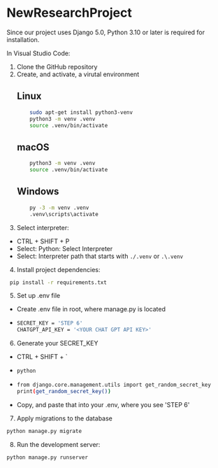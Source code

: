 # NewResearchProject

Since our project uses Django 5.0, Python 3.10 or later is required for installation.

In Visual Studio Code:
1) Clone the GitHub repository
2) Create, and activate, a virutal environment
    ## Linux
    ```bash
        sudo apt-get install python3-venv
        python3 -m venv .venv
        source .venv/bin/activate
    ```
    ## macOS
    ```bash
        python3 -m venv .venv
        source .venv/bin/activate
    ```
    ## Windows
    ```bash
        py -3 -m venv .venv
        .venv\scripts\activate
    ```
3) Select interpreter:
- CTRL + SHIFT + P
- Select: Python: Select Interpreter
- Select: Interpreter path that starts with ```./.venv``` or ```.\.venv```
4) Install project dependencies:
  ```bash
   pip install -r requirements.txt
  ```
5) Set up .env file
- Create .env file in root, where manage.py is located
- ```bash
  SECRET_KEY = 'STEP 6'
  CHATGPT_API_KEY = '<YOUR CHAT GPT API KEY>'
  ```
6) Generate your SECRET_KEY
- CTRL + SHIFT + `
- ```bash
  python
  ``` 
- ```bash
  from django.core.management.utils import get_random_secret_key
  print(get_random_secret_key())
  ```
- Copy, and paste that into your .env, where you see 'STEP 6'
7) Apply migrations to the database
  ```bash
  python manage.py migrate
  ```
8) Run the development server:
  ```bash
  python manage.py runserver
  ```
